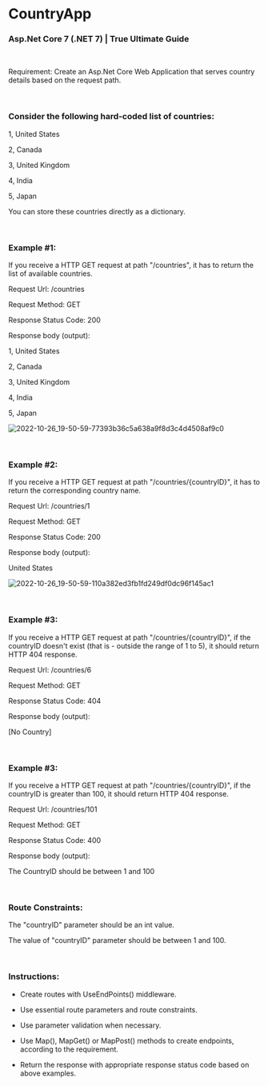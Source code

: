 # **CountryApp**

### **Asp.Net Core 7 (.NET 7) | True Ultimate Guide**

<br>

Requirement: Create an Asp.Net Core Web Application that serves country details based on the request path.

<br>

### **Consider the following hard-coded list of countries:**

1, United States

2, Canada

3, United Kingdom

4, India

5, Japan

You can store these countries directly as a dictionary.

<br>

### **Example #1:**

If you receive a HTTP GET request at path "/countries", it has to return the list of available countries.

Request Url: /countries

Request Method: GET

Response Status Code: 200

Response body (output):

1, United States

2, Canada

3, United Kingdom

4, India

5, Japan

![2022-10-26_19-50-59-77393b36c5a638a9f8d3c4d4508af9c0](https://user-images.githubusercontent.com/60389872/203924538-22c7e159-4334-4781-a4bc-a2386bb1120d.png)

<br>

### **Example #2:**

If you receive a HTTP GET request at path "/countries/{countryID}", it has to return the corresponding country name.

Request Url: /countries/1

Request Method: GET

Response Status Code: 200

Response body (output):

United States

![2022-10-26_19-50-59-110a382ed3fb1fd249df0dc96f145ac1](https://user-images.githubusercontent.com/60389872/203924360-e619ddfd-a515-46d7-bbbb-a43e844a039e.png)

<br>

### **Example #3:**

If you receive a HTTP GET request at path "/countries/{countryID}", if the countryID doesn't exist (that is - outside the range of 1 to 5), it should return HTTP 404 response.

Request Url: /countries/6

Request Method: GET

Response Status Code: 404

Response body (output):

[No Country]

<br>

### **Example #3:**

If you receive a HTTP GET request at path "/countries/{countryID}", if the countryID is greater than 100, it should return HTTP 404 response.

Request Url: /countries/101

Request Method: GET

Response Status Code: 400

Response body (output):

The CountryID should be between 1 and 100

<br>

### **Route Constraints:**

The "countryID" parameter should be an int value.

The value of "countryID" parameter should be between 1 and 100.

<br>

### **Instructions:**

- Create routes with UseEndPoints() middleware.

- Use essential route parameters and route constraints.

- Use parameter validation when necessary.

- Use Map(), MapGet() or MapPost() methods to create endpoints, according to the requirement.

- Return the response with appropriate response status code based on above examples.

